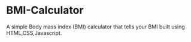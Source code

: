 # BMI-Calculator
A simple Body mass index (BMI) calculator that tells your BMI built using HTML,CSS,Javascript.
